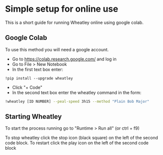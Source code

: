 # Simple setup for online use

This is a short guide for running Wheatley online using google colab.

## Google Colab

To use this method you will need a google account.

* Go to https://colab.research.google.com/ and log in
* Go to File > New Notebook
* In the first text box enter:
```
!pip install --upgrade wheatley
```
* Click "+ Code"
* In the second text box enter the wheatley command in the form:
```bash
!wheatley [ID NUMBER] --peal-speed 3h15 --method "Plain Bob Major"
```

## Starting Wheatley

To start the process running go to "Runtime > Run all" (or ctrl + f9)

To stop wheatley click the stop icon (black square) on the left of the second code block.
To restart click the play icon on the left of the second code block
